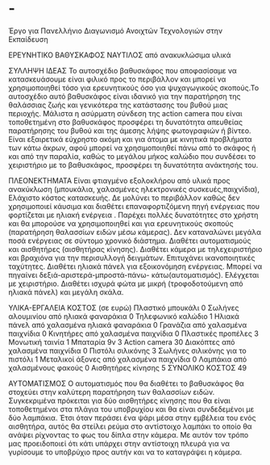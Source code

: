 # -
Έργο για Πανελλήνιο Διαγωνισμό Ανοιχτών Τεχνολογιών στην Εκπαίδευση

ΕΡΕΥΝΗΤΙΚΟ ΒΑΘΥΣΚΑΦΟΣ ΝΑΥΤΙΛΟΣ από ανακυκλώσιμα υλικά

ΣΥΛΛΗΨΗ ΙΔΕΑΣ
Το αυτοσχέδιο βαθυσκάφος που αποφασίσαμε να κατασκευάσουμε είναι φιλικό προς το περιβάλλον και μπορεί να χρησιμοποιηθεί τόσο για ερευνητικούς όσο για ψυχαγωγικούς σκοπούς.Το αυτοσχέδιο αυτό βαθυσκάφος είναι ιδανικό για την παρατήρηση της θαλάσσιας ζωής και γενικότερα της κατάστασης του βυθού μιας περιοχής. Μάλιστα η ασύρματη σύνδεση της action camera που είναι τοποθετημένη στο βαθυσκάφος προσφέρει τη δυνατότητα απευθείας παρατήρησης του βυθού και της άμεσης λήψης φωτογραφιών ή βίντεο. Είναι εξαιρετικά εύχρηστο ακόμη και για άτομα με κινητικά προβλήματα των κάτω άκρων, αφού μπορεί να χρησιμοποιηθεί πάνω από το σκάφος ή και από την παραλία, καθώς το μεγάλου μήκος καλώδιο που συνδέσει το χειριστήριο με το βαθυσκάφος, προσφέρει τη δυνατότητα ανάκτησής του.

ΠΛΕΟΝΕΚΤΗΜΑΤΑ
Είναι φτιαγμένο εξολοκλήρου από υλικά προς ανακύκλωση (μπουκάλια, χαλασμένες ηλεκτρονικές συσκευές,παιχνίδια),
Ελάχιστο κόστος κατασκευής.
Δε μολύνει το περιβάλλον καθώς δεν χρησιμοποιεί κάυσιμα και διαθέτει επαναφορτιζόμενη πηγή ενέργειας που φορτίζεται με ηλιακή ενέργεια .
Παρέχει πολλές δυνατότητες στο χρήστη και θα μπορούσε να χρησιμοποιηθεί και για ερευνητικούς σκοπούς (παρατήρηση θαλασσίων ειδών μέσω κάμερας).
Δεν καταναλώνει μεγάλα ποσά ενέργειας σε σύντομο χρονικό διάστημα.
Διαθέτει αυτοματισμούς και αισθητήρες (αισθητήρας κίνησης).
Διαθέτει κάμερα με τηλεχειριστήριο και βραχιόνα για την περισυλλογή δειγμάτων. 
Επιτυχάνει ικανοποιητικές ταχύτητες. 
Διαθέτει ηλιακά πάνελ για εξοικονόμηση ενέργειας.
Μπορεί να πηγαίνει δεξιά-αριστερά-μπροστά-πάνω- κάτω(αυτοματισμός).
Ελέγχεται με χειριστήριο.
Διαθέτει ισχυρά φώτα με μικρή (τροφοδοτούμενη από ηλιακά πάνελ) και μεγάλη σκάλα.  

ΥΛΙΚΑ-ΕΡΓΑΛΕΙΑ	ΚΟΣΤΟΣ (σε ευρώ)
Πλαστικό μπουκάλι	0
Σωλήνες αλουμινίου από ηλιακά φαναράκια	0
Τηλεφωνικό καλώδιο	1
Ηλιακά πάνελ από χαλασμένα ηλιακά φαναράκια	0
Γρανάζια από χαλασμένα παιχνίδια	0
Κινητήρες από χαλασμένα παιχνίδια	0
Πλαστικές προπέλες	3
Μονωτική ταινία	1
Μπαταρία 9v	3
Αction camera 	30
Διακόπτες από χαλασμένα παιχνίδια	0
Πιστόλι σιλικόνης	3
Σωλήνες σιλικόνης για το πιστόλι	1
Μεταλικοί άξονες από χαλασμένα παιχνίδια	0
Λαμπάκια από χαλασμένους φακούς	0
Αισθητήρες κίνησης	5
ΣΥΝΟΛΙΚΟ ΚΟΣΤΟΣ	49

ΑΥΤΟΜΑΤΙΣΜΟΣ
Ο αυτοματισμός που θα διαθέτει το βαθυσκάφος θα στοχεύει στην καλύτερη παρατήρηση των θαλασσίων ειδών. Συγκεκριμένα πρόκειται για δύο αισθητήρες κίνησης που θα είναι τοποθετημένοι στα πλάγια του υποβρυχίου και θα είναι συνδεδεμένοι με δύο λαμπάκια. Έτσι όταν περάσει ένα ψάρι μέσα στην εμβέλεια του ενός αισθητήρα, αυτός θα στείλει ρεύμα στο αντίστοιχο λαμπάκι το οποίο θα ανάψει ρίχνοντας το φως του δίπλα στην κάμερα. Με αυτόν τον τρόπο μας προειδοποιεί ότι κάτι υπάρχει στην αντίστοιχη πλευρά για να γυρίσουμε το υποβρύχιο προς αυτήν και να το καταγράψει η κάμερα. 
